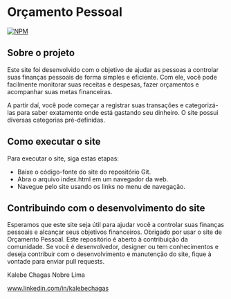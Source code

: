 #  Orçamento Pessoal
[![NPM](https://img.shields.io/npm/l/react)](https://github.com/kalebechagas/Projeto_Orcamento_Pessoal/blob/main/LICENSE)

## Sobre o projeto

Este site foi desenvolvido com o objetivo de ajudar as pessoas a controlar suas finanças pessoais de forma simples e eficiente. Com ele, você pode facilmente monitorar suas receitas e despesas, fazer orçamentos e acompanhar suas metas financeiras.

A partir daí, você pode começar a registrar suas transações e categorizá-las para saber exatamente onde está gastando seu dinheiro. O site possui diversas categorias pré-definidas.

## Como executar o site

Para executar o site, siga estas etapas:

- Baixe o código-fonte do site do repositório Git.
- Abra o arquivo index.html em um navegador da web.
- Navegue pelo site usando os links no menu de navegação.

## Contribuindo com o desenvolvimento do site

Esperamos que este site seja útil para ajudar você a controlar suas finanças pessoais e alcançar seus objetivos financeiros.
Obrigado por usar o site de Orçamento Pessoal. Este repositório é aberto à contribuição da comunidade. Se você é desenvolvedor, designer ou tem conhecimentos e deseja contribuir com o desenvolvimento e manutenção do site, fique à vontade para enviar pull requests.

Kalebe Chagas Nobre Lima

www.linkedin.com/in/kalebechagas
